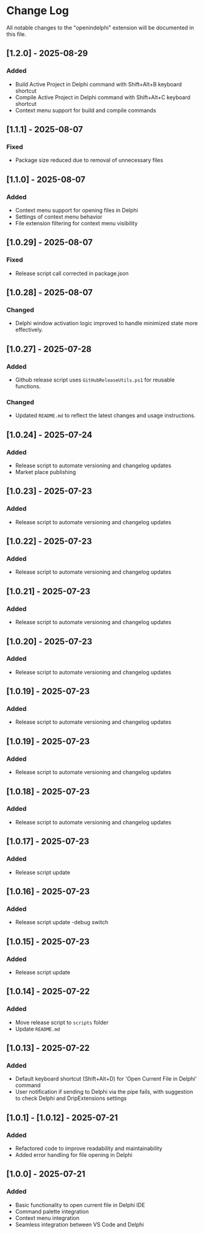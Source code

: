 # Change Log

All notable changes to the "openindelphi" extension will be documented in this file.

## [1.2.0] - 2025-08-29
### Added
- Build Active Project in Delphi command with Shift+Alt+B keyboard shortcut
- Compile Active Project in Delphi command with Shift+Alt+C keyboard shortcut
- Context menu support for build and compile commands

## [1.1.1] - 2025-08-07
### Fixed
- Package size reduced due to removal of unnecessary files

## [1.1.0] - 2025-08-07
### Added
- Context menu support for opening files in Delphi
- Settings of context menu behavior
- File extension filtering for context menu visibility

## [1.0.29] - 2025-08-07
### Fixed
- Release script call corrected in package.json

## [1.0.28] - 2025-08-07
### Changed
- Delphi window activation logic improved to handle minimized state more effectively.

## [1.0.27] - 2025-07-28
### Added
- Github release script uses `GitHubReleaseUtils.ps1` for reusable functions.
### Changed
- Updated `README.md` to reflect the latest changes and usage instructions.

## [1.0.24] - 2025-07-24

### Added
- Release script to automate versioning and changelog updates
- Market place publishing

## [1.0.23] - 2025-07-23

### Added
- Release script to automate versioning and changelog updates

## [1.0.22] - 2025-07-23

### Added
- Release script to automate versioning and changelog updates

## [1.0.21] - 2025-07-23

### Added
- Release script to automate versioning and changelog updates

## [1.0.20] - 2025-07-23

### Added
- Release script to automate versioning and changelog updates

## [1.0.19] - 2025-07-23

### Added
- Release script to automate versioning and changelog updates

## [1.0.19] - 2025-07-23

### Added
- Release script to automate versioning and changelog updates

## [1.0.18] - 2025-07-23

### Added
- Release script to automate versioning and changelog updates

## [1.0.17] - 2025-07-23

### Added
- Release script update

## [1.0.16] - 2025-07-23

### Added
- Release script update -debug switch

## [1.0.15] - 2025-07-23

### Added
- Release script update

## [1.0.14] - 2025-07-22

### Added
- Move release script to `scripts` folder
- Update `README.md` 

## [1.0.13] - 2025-07-22

### Added
- Default keyboard shortcut (Shift+Alt+D) for 'Open Current File in Delphi' command
- User notification if sending to Delphi via the pipe fails, with suggestion to check Delphi and DripExtensions settings

## [1.0.1] - [1.0.12] - 2025-07-21

### Added
- Refactored code to improve readability and maintainability
- Added error handling for file opening in Delphi

## [1.0.0] - 2025-07-21

### Added
- Basic functionality to open current file in Delphi IDE
- Command palette integration
- Context menu integration
- Seamless integration between VS Code and Delphi